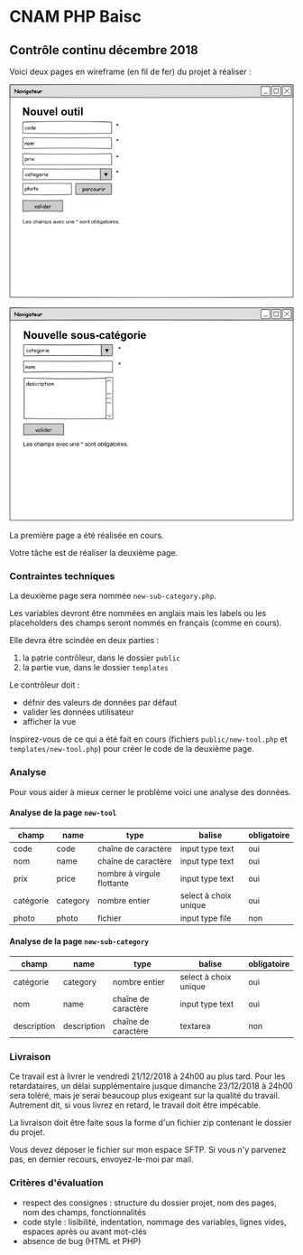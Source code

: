 # CNAM PHP Baisc

## Contrôle continu décembre 2018

Voici deux pages en wireframe (en fil de fer) du projet à réaliser :

![wireframe du formulaire d'ajout d'un nouvel outil](wireframes/new_tool.png)

![wireframe du formulaire d'ajout d'une nouvelle sous-catégorie](wireframes/new_sub_category.png)

La première page a été réalisée en cours.

Votre tâche est de réaliser la deuxième page.

### Contraintes techniques

La deuxième page sera nommée `new-sub-category.php`.

Les variables devront être nommées en anglais mais les labels ou les placeholders des champs seront nommés en français (comme en cours).

Elle devra être scindée en deux parties :

1. la patrie contrôleur, dans le dossier `public`
2. la partie vue, dans le dossier `templates`

Le contrôleur doit :

- défnir des valeurs de données par défaut
- valider les données utilisateur
- afficher la vue

Inspirez-vous de ce qui a été fait en cours (fichiers `public/new-tool.php` et `templates/new-tool.php`) pour créer le code de la deuxième page.

### Analyse

Pour vous aider à mieux cerner le problème voici une analyse des données.

#### Analyse de la page `new-tool`

| champ     | name     | type                       | balise                | obligatoire |
| --------- | -------- | -------------------------- | --------------------- | ----------- |
| code      | code     | chaîne de caractère        | input type text       | oui         |
| nom       | name     | chaîne de caractère        | input type text       | oui         |
| prix      | price    | nombre à virgule flottante | input type text       | oui         |
| catégorie | category | nombre entier              | select à choix unique | oui         |
| photo     | photo    | fichier                    | input type file       | non         |

#### Analyse de la page `new-sub-category`

| champ       | name        | type                       | balise                | obligatoire |
| ----------- | ----------- | -------------------------- | --------------------- | ----------- |
| catégorie   | category    | nombre entier              | select à choix unique | oui         |
| nom         | name        | chaîne de caractère        | input type text       | oui         |
| description | description | chaîne de caractère        | textarea              | non         |

### Livraison

Ce travail est à livrer le vendredi 21/12/2018 à 24h00 au plus tard.
Pour les retardataires, un délai supplémentaire jusque dimanche 23/12/2018 à 24h00 sera toléré, mais je serai beaucoup plus exigeant sur la qualité du travail.
Autrement dit, si vous livrez en retard, le travail doit être impécable.

La livraison doit être faite sous la forme d'un fichier zip contenant le dossier du projet.

Vous devez déposer le fichier sur mon espace SFTP.
Si vous n'y parvenez pas, en dernier recours, envoyez-le-moi par mail.

### Critères d'évaluation

- respect des consignes : structure du dossier projet, nom des pages, nom des champs, fonctionnalités
- code style : lisibilité, indentation, nommage des variables, lignes vides, espaces après ou avant mot-clés
- absence de bug (HTML et PHP)

